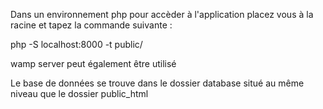 
Dans un environnement php pour accèder à l'application placez vous à la racine et tapez la commande suivante :

php -S localhost:8000 -t public/

wamp server peut également être utilisé

Le base de données se trouve dans le dossier database situé au même niveau que le dossier public_html


